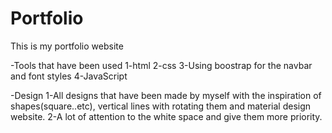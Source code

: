 # Portfolio

This is my portfolio website

-Tools that have been used
1-html
2-css
3-Using boostrap for the navbar and font styles
4-JavaScript

-Design
1-All designs that have been made by myself with the inspiration of shapes(square..etc), vertical lines with rotating them and material design website.
2-A lot of attention to the white space and give them more priority.
